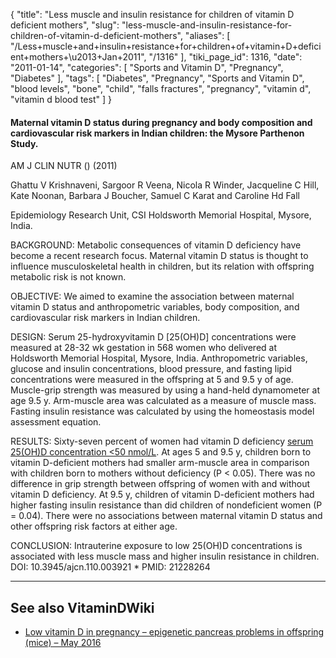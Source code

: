 {
    "title": "Less muscle and insulin resistance for children of vitamin D deficient mothers",
    "slug": "less-muscle-and-insulin-resistance-for-children-of-vitamin-d-deficient-mothers",
    "aliases": [
        "/Less+muscle+and+insulin+resistance+for+children+of+vitamin+D+deficient+mothers+\u2013+Jan+2011",
        "/1316"
    ],
    "tiki_page_id": 1316,
    "date": "2011-01-14",
    "categories": [
        "Sports and Vitamin D",
        "Pregnancy",
        "Diabetes"
    ],
    "tags": [
        "Diabetes",
        "Pregnancy",
        "Sports and Vitamin D",
        "blood levels",
        "bone",
        "child",
        "falls fractures",
        "pregnancy",
        "vitamin d",
        "vitamin d blood test"
    ]
}


#### Maternal vitamin D status during pregnancy and body composition and cardiovascular risk markers in Indian children: the Mysore Parthenon Study.

AM J CLIN NUTR () (2011)

Ghattu V Krishnaveni, Sargoor R Veena, Nicola R Winder, Jacqueline C Hill, Kate Noonan, Barbara J Boucher, Samuel C Karat and Caroline Hd Fall

Epidemiology Research Unit, CSI Holdsworth Memorial Hospital, Mysore, India.

BACKGROUND: Metabolic consequences of vitamin D deficiency have become a recent research focus. Maternal vitamin D status is thought to influence musculoskeletal health in children, but its relation with offspring metabolic risk is not known. 

OBJECTIVE: We aimed to examine the association between maternal vitamin D status and anthropometric variables, body composition, and cardiovascular risk markers in Indian children. 

DESIGN: Serum 25-hydroxyvitamin D <span>[25(OH)D]</span> concentrations were measured at 28-32 wk gestation in 568 women who delivered at Holdsworth Memorial Hospital, Mysore, India. Anthropometric variables, glucose and insulin concentrations, blood pressure, and fasting lipid concentrations were measured in the offspring at 5 and 9.5 y of age. Muscle-grip strength was measured by using a hand-held dynamometer at age 9.5 y. Arm-muscle area was calculated as a measure of muscle mass. Fasting insulin resistance was calculated by using the homeostasis model assessment equation. 

RESULTS: Sixty-seven percent of women had vitamin D deficiency [serum 25(OH)D concentration <50 nmol/L](serum%2025(OH)D%20concentration%20<50%20nmol/L). At ages 5 and 9.5 y, children born to vitamin D-deficient mothers had smaller arm-muscle area in comparison with children born to mothers without deficiency (P < 0.05). There was no difference in grip strength between offspring of women with and without vitamin D deficiency. At 9.5 y, children of vitamin D-deficient mothers had higher fasting insulin resistance than did children of nondeficient women (P = 0.04). There were no associations between maternal vitamin D status and other offspring risk factors at either age. 

CONCLUSION: Intrauterine exposure to low 25(OH)D concentrations is associated with less muscle mass and higher insulin resistance in children. DOI: 10.3945/ajcn.110.003921     * PMID: 21228264

---

## See also VitaminDWiki

* [Low vitamin D in pregnancy – epigenetic pancreas problems in offspring (mice) – May 2016](/posts/low-vitamin-d-in-pregnancy-epigenetic-pancreas-problems-in-offspring-mice)